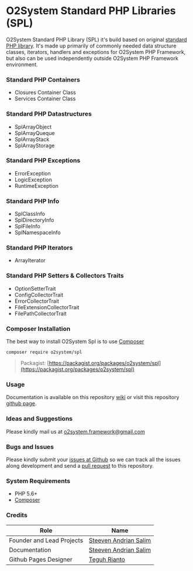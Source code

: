 # O2System Standard PHP Libraries (SPL)
O2System Standard PHP Library (SPL) it's build based on original [standard PHP library](http://php.net/manual/en/book.spl.php).
It's made up primarily of commonly needed data structure classes, iterators, handlers and exceptions for O2System PHP Framework, but also can be used independently outside O2System PHP Framework environment.

### Standard PHP Containers
- Closures Container Class
- Services Container Class

### Standard PHP Datastructures
- SplArrayObject
- SplArrayQueque
- SplArrayStack
- SplArrayStorage

### Standard PHP Exceptions
- ErrorException
- LogicException
- RuntimeException

### Standard PHP Info
- SplClassInfo
- SplDirectoryInfo
- SplFileInfo
- SplNamespaceInfo

### Standard PHP Iterators
- ArrayIterator

### Standard PHP Setters & Collectors Traits
- OptionSetterTrait
- ConfigCollectorTrait
- ErrorCollectorTrait
- FileExtensionCollectorTrait
- FilePathCollectorTrait

### Composer Installation
The best way to install O2System Spl is to use [Composer](https://getcomposer.org)
```
composer require o2system/spl
```
> Packagist: [https://packagist.org/packages/o2system/spl](https://packagist.org/packages/o2system/spl)

### Usage
Documentation is available on this repository [wiki](https://github.com/o2system/spl/wiki) or visit this repository [github page](https://o2system.github.io/spl).

### Ideas and Suggestions
Please kindly mail us at [o2system.framework@gmail.com](mailto:o2system.framework@gmail.com])

### Bugs and Issues
Please kindly submit your [issues at Github](http://github.com/o2system/spl/issues) so we can track all the issues along development and send a [pull request](http://github.com/o2system/spl/pulls) to this repository.

### System Requirements
- PHP 5.6+
- [Composer](https://getcomposer.org)

### Credits
|Role|Name|
|----|----|
|Founder and Lead Projects|[Steeven Andrian Salim](http://steevenz.com)|
|Documentation|[Steeven Andrian Salim](http://steevenz.com)
|Github Pages Designer| [Teguh Rianto](http://teguhrianto.tk)
